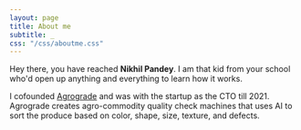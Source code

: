 ```yaml
---
layout: page
title: About me
subtitle: _
css: "/css/aboutme.css"
---
```

<div id="aboutme-section">

<p class="about-text">
  <span class="fa fa-star about-icon"></span>
  Hey there, you have reached <b>Nikhil Pandey</b>. I am that kid from your school who'd open up anything and everything to learn how it works.  
</p> 

<p class="about-text">
  <span class="fa fa-briefcase about-icon"></span>
 I cofounded <a href="https://www.agrograde.com/" target="_blank" rel="noopener noreferrer">Agrograde</a> and was with the startup as the CTO till 2021. Agrograde creates agro-commodity quality check machines that uses AI to sort the produce based on color, shape, size, texture, and defects.  
</p>
